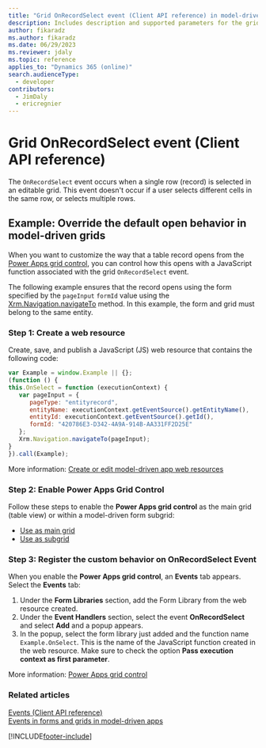 ```yaml
---
title: "Grid OnRecordSelect event (Client API reference) in model-driven apps| MicrosoftDocs"
description: Includes description and supported parameters for the grid OnRecordSelect event.
author: fikaradz
ms.author: fikaradz
ms.date: 06/29/2023
ms.reviewer: jdaly
ms.topic: reference
applies_to: "Dynamics 365 (online)"
search.audienceType: 
  - developer
contributors:
  - JimDaly
  - ericregnier
---
```

# Grid OnRecordSelect event (Client API reference)

The `OnRecordSelect` event occurs when a single row (record) is selected in an editable grid. This event doesn't occur if a user selects different cells in the same row, or selects multiple rows.

## Example: Override the default open behavior in model-driven grids

When you want to customize the way that a table record opens from the [Power Apps grid control](../../../../../maker/model-driven-apps/the-power-apps-grid-control.md), you can control how this opens with a JavaScript function associated with the grid `OnRecordSelect` event.

The following example ensures that the record opens using the form specified by the `pageInput` `formId` value using the [Xrm.Navigation.navigateTo](../Xrm-Navigation/navigateTo.md) method. In this example, the form and grid must belong to the same entity.

### Step 1: Create a web resource

Create, save, and publish a JavaScript (JS) web resource that contains the following code:

```JavaScript
var Example = window.Example || {};
(function () {
this.OnSelect = function (executionContext) {
   var pageInput = {
      pageType: "entityrecord",
      entityName: executionContext.getEventSource().getEntityName(),
      entityId: executionContext.getEventSource().getId(),
      formId: "420786E3-D342-4A9A-914B-AA331FF2D25E"    
   };
   Xrm.Navigation.navigateTo(pageInput);
}
}).call(Example);
```

More information: [Create or edit model-driven app web resources](../../../../../maker/model-driven-apps/create-edit-web-resources.md)

### Step 2: Enable Power Apps Grid Control

Follow these steps to enable the **Power Apps grid control** as the main grid (table view) or within a model-driven form subgrid:

- [Use as main grid](../../../../../maker/model-driven-apps/the-power-apps-grid-control.md#add-the-power-apps-grid-control-to-views-for-an-entity)
- [Use as subgrid](../../../../../maker/model-driven-apps/the-power-apps-grid-control.md#add-the-power-apps-grid-control-to-a-subgrid)

### Step 3: Register the custom behavior on OnRecordSelect Event

When you enable the **Power Apps grid control**, an **Events** tab appears. Select the **Events** tab:

1. Under the **Form Libraries** section, add the Form Library from the web resource created.
1. Under the **Event Handlers** section, select the event **OnRecordSelect** and select **Add** and a popup appears.
1. In the popup, select the form library just added and the function name `Example.OnSelect`. This is the name of the JavaScript function created in the web resource. Make sure to check the option **Pass execution context as first parameter**.

More information: [Power Apps grid control](../../../../../maker/model-driven-apps/the-power-apps-grid-control.md)


### Related articles

[Events (Client API reference)](../events.md)   
[Events in forms and grids in model-driven apps](../../events-forms-grids.md)

[!INCLUDE[footer-include](../../../../../includes/footer-banner.md)]
